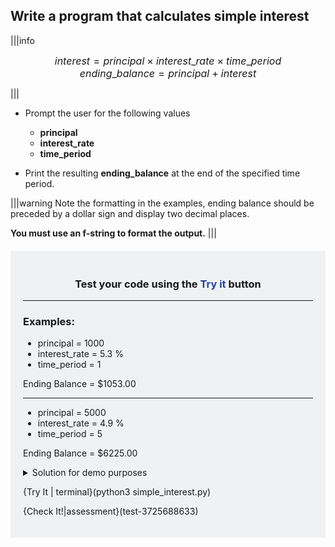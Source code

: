 


## Write a program that calculates simple interest

|||info

<font size="3"><center>$interest = principal \times interest\_rate \times time\_period$</center></font>
<font size="3"><center>$ending\_balance = principal + interest$</center></font>

|||

- Prompt the user for the following values 
  - **principal**
  - **interest_rate**
  - **time_period**


- Print the resulting **ending_balance** at the end of the specified time period. 


|||warning
Note the formatting in the examples, ending balance should be preceded by a dollar sign and display two decimal places. 

**You must use an f-string to format the output.**
|||




<div style="background-color:rgba(3, 30, 60, 0.05); padding:20px; margin: 20px auto; max-width: 800px;">

<strong><center><h3>Test your code using the <span style = "color: #24439A">Try it</span> button</h3></center></strong>
<hr>

<h3>Examples:</h3>

  - principal = 1000
  - interest_rate = 5.3 %
  - time_period = 1

  Ending Balance = $1053.00

<hr>

  - principal = 5000
  - interest_rate = 4.9 %
  - time_period = 5

  Ending Balance = $6225.00



<details>
  <summary>
     Solution for demo purposes
  </summary>

```python
# Prompt for initial balance
principal = float(input("Enter the initial balance: $"))

# Prompt for interest rate
interest_rate = float(input("Enter the interest rate as a percent: "))

# Prompt for time period
time_period = float(input("Enter the time period (in years): "))

# Calculate simple interest
simple_interest = (principal * interest_rate * time_period) / 100

print(f"Ending Balance: ${(simple_interest + principal):.2f}")

```

</details>

{Try It | terminal}(python3 simple_interest.py)


{Check It!|assessment}(test-3725688633)


</div>
